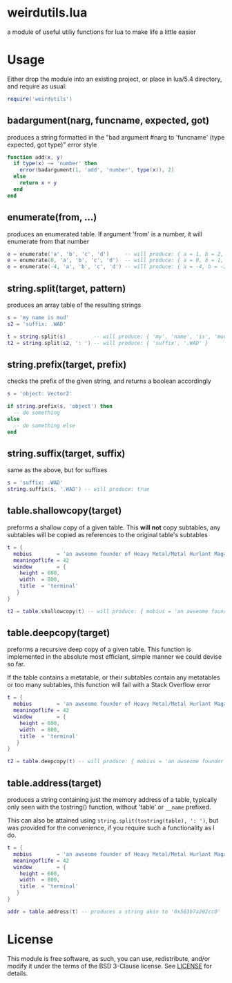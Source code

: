 # weirdutils.lua
a module of useful utiliy functions for lua to make life a little easier

# Usage

Either drop the module into an existing project, or place in lua/5.4 directory, and require as usual:

```lua
require('weirdutils')
```

## badargument(narg, funcname, expected, got)
produces a string formatted in the "bad argument #narg to 'funcname' (type expected, got type)" error style

```lua
function add(x, y)
  if type(x) ~= 'number' then
    error(badargument(1, 'add', 'number', type(x)), 2)
  else
    return x + y
  end
end
```

## enumerate(from, ...)
produces an enumerated table. If argument 'from' is a number, it will enumerate from that number

```lua
e = enumerate('a', 'b', 'c', 'd')     -- will produce: { a = 1, b = 2, c = 3, d = 4 }
e = enumerate(0, 'a', 'b', 'c', 'd')  -- will produce: { a = 0, b = 1, c = 2, d = 3 }
e = enumerate(-4, 'a', 'b', 'c', 'd') -- will produce: { a = -4, b = -3, c = -2, d = -1 }
```

## string.split(target, pattern)
produces an array table of the resulting strings

```lua
s = 'my name is mud'
s2 = 'suffix: .WAD'

t = string.split(s)         -- will produce: { 'my', 'name', 'is', 'mud' }
t2 = string.split(s2, ': ') -- will produce: { 'suffix', '.WAD' }
```

## string.prefix(target, prefix)
checks the prefix of the given string, and returns a boolean accordingly

```lua
s = 'object: Vector2'

if string.prefix(s, 'object') then
  -- do something
else
  -- do something else
end
```

## string.suffix(target, suffix)
same as the above, but for suffixes

```lua
s = 'suffix: .WAD'
string.suffix(s, '.WAD') -- will produce: true
```

## table.shallowcopy(target)
preforms a shallow copy of a given table. This **will not** copy subtables, any subtables will be copied as references to the original table's subtables

```lua
t = { 
  mobius        = 'an awseome founder of Heavy Metal/Metal Hurlant Magazine!',
  meaningoflife = 42
  window        = { 
    height = 600,
    width  = 800,
    title  = 'terminal'
   }
}

t2 = table.shallowcopy(t) -- will produce: { mobius = 'an awseome founder of Heavy Metal/Metal Hurlant Magazine!', meaningoflife = 42, window = t.window }
```

## table.deepcopy(target)
preforms a recursive deep copy of a given table. This function is implemented in the absolute most efficiant, simple manner we could devise so far.

If the table contains a metatable, or their subtables contain any metatables or too many subtables, this function will fail with a Stack Overflow error
```lua
t = { 
  mobius        = 'an awseome founder of Heavy Metal/Metal Hurlant Magazine!',
  meaningoflife = 42
  window        = { 
    height = 600,
    width  = 800,
    title  = 'terminal'
   }
}

t2 = table.deepcopy(t) -- will produce: { mobius = 'an awseome founder of Heavy Metal/Metal Hurlant Magazine!', meaningoflife = 42, window = { height = 600, width = 800, title = 'terminal } }
```

## table.address(target)
produces a string containing just the memory address of a table, typically only seen with the tostring() function, without 'table' or `__name` prefixed.

This can also be attained using `string.split(tostring(table), ': ')`, but was provided for the convenience, if you require such a functionality as I do.

```lua
t = { 
  mobius        = 'an awseome founder of Heavy Metal/Metal Hurlant Magazine!',
  meaningoflife = 42
  window        = { 
    height = 600,
    width  = 800,
    title  = 'terminal'
   }
}

addr = table.address(t) -- produces a string akin to '0x563b7a202cc0'
```
# License

This module is free software, as such, you can use, redistribute, and/or modify it under the terms of the BSD 3-Clause license. See [LICENSE](https://github.com/ImpishDeathTech/weirdutils/blob/master/LICENSE) for details.
